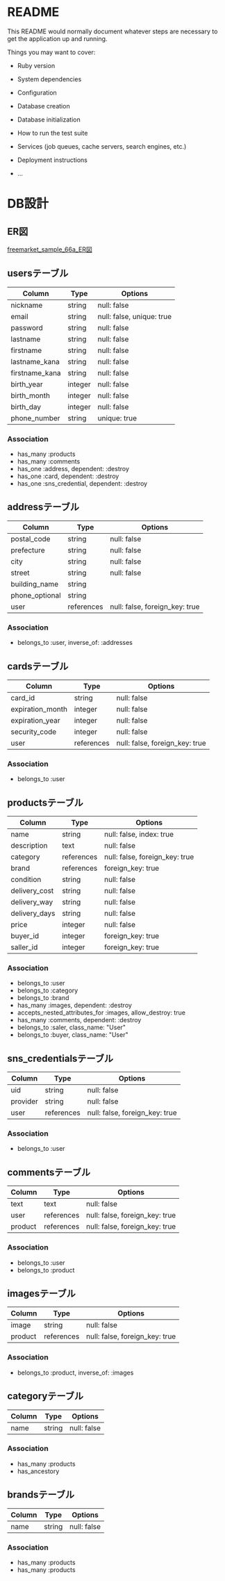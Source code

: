# README

This README would normally document whatever steps are necessary to get the
application up and running.

Things you may want to cover:

* Ruby version

* System dependencies

* Configuration

* Database creation

* Database initialization

* How to run the test suite

* Services (job queues, cache servers, search engines, etc.)

* Deployment instructions

* ...


# DB設計
## ER図
[freemarket_sample_66a_ER図](https://www.lucidchart.com/invitations/accept/970a5ef6-1e18-40ed-8379-9ae8dcf671d5)

## usersテーブル
|Column|Type|Options|
|------|----|-------|
|nickname|string|null: false|
|email|string|null: false, unique: true|
|password|string|null: false|
|lastname|string|null: false|
|firstname|string|null: false|
|lastname_kana|string|null: false|
|firstname_kana|string|null: false|
|birth_year|integer|null: false|
|birth_month|integer|null: false|
|birth_day|integer|null: false|
|phone_number|string|unique: true|
### Association
- has_many :products
- has_many :comments
- has_one :address, dependent: :destroy
- has_one :card, dependent: :destroy
- has_one :sns_credential, dependent: :destroy


## addressテーブル
|Column|Type|Options|
|------|----|-------|
|postal_code|string|null: false|
|prefecture|string|null: false|
|city|string|null: false|
|street|string|null: false|
|building_name|string||
|phone_optional|string||
|user|references|null: false, foreign_key: true|
### Association
- belongs_to :user, inverse_of: :addresses


## cardsテーブル
|Column|Type|Options|
|------|----|-------|
|card_id|string|null: false|
|expiration_month|integer|null: false|
|expiration_year|integer|null: false|
|security_code|integer|null: false|
|user|references|null: false, foreign_key: true|
### Association
- belongs_to :user


## productsテーブル
|Column|Type|Options|
|------|----|-------|
|name|string|null: false, index: true|
|description|text|null: false|
|category|references|null: false, foreign_key: true|
|brand|references|foreign_key: true|
|condition|string|null: false|
|delivery_cost|string|null: false|
|delivery_way|string|null: false|
|delivery_days|string|null: false|
|price|integer|null: false|
|buyer_id|integer|foreign_key: true|
|saller_id|integer|foreign_key: true|
### Association
- belongs_to :user
- belongs_to :category
- belongs_to :brand
- has_many :images, dependent: :destroy
- accepts_nested_attributes_for :images, allow_destroy: true
- has_many :comments, dependent: :destroy
- belongs_to :saler, class_name: "User"
- belongs_to :buyer, class_name: "User"


## sns_credentialsテーブル
|Column|Type|Options|
|------|----|-------|
|uid|string|null: false|
|provider|string|null: false|
|user|references|null: false, foreign_key: true|
### Association
- belongs_to :user


## commentsテーブル
|Column|Type|Options|
|------|----|-------|
|text|text|null: false|
|user|references|null: false, foreign_key: true|
|product|references|null: false, foreign_key: true|
### Association
- belongs_to :user
- belongs_to :product


## imagesテーブル
|Column|Type|Options|
|------|----|-------|
|image|string|null: false|
|product|references|null: false, foreign_key: true|
### Association
- belongs_to :product, inverse_of: :images


## categoryテーブル
|Column|Type|Options|
|------|----|-------|
|name|string|null: false|
### Association
- has_many :products
- has_ancestory


## brandsテーブル
|Column|Type|Options|
|------|----|-------|
|name|string|null: false|
### Association
- has_many :products
- has_many :products